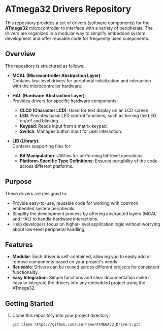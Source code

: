 # ATmega32 Drivers Repository

This repository provides a set of drivers (software components) for the **ATmega32** microcontroller to interface with a variety of peripherals. The drivers are organized in a modular way to simplify embedded system development and offer reusable code for frequently used components.

## Overview

The repository is structured as follows:

- **MCAL (Microcontroller Abstraction Layer)**:  
  Contains low-level drivers for peripheral initialization and interaction with the microcontroller hardware.

- **HAL (Hardware Abstraction Layer)**:  
  Provides drivers for specific hardware components:
  - **CLCD (Character LCD)**: Used for text display on an LCD screen.
  - **LED**: Provides basic LED control functions, such as turning the LED on/off and blinking.
  - **Keypad**: Reads input from a matrix keypad.
  - **Switch**: Manages button input for user interaction.

- **LIB (Library)**:  
  Contains supporting files for:
  - **Bit Manipulation**: Utilities for performing bit-level operations.
  - **Platform-Specific Type Definitions**: Ensures portability of the code across different platforms.

## Purpose

These drivers are designed to:
- Provide easy-to-use, reusable code for working with common embedded system peripherals.
- Simplify the development process by offering abstracted layers (MCAL and HAL) to handle hardware interactions.
- Help developers focus on higher-level application logic without worrying about low-level peripheral handling.

## Features

- **Modular**: Each driver is self-contained, allowing you to easily add or remove components based on your project's needs.
- **Reusable**: Drivers can be reused across different projects for consistent functionality.
- **Easy Integration**: Simple functions and clear documentation make it easy to integrate the drivers into any embedded project using the ATmega32.

## Getting Started

1. Clone this repository into your project directory:
   ```bash
   git clone https://github.com/username/ATMEGA32_Drivers.git
